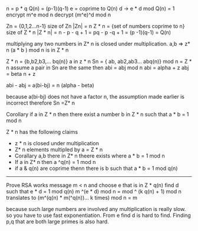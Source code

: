 n = p * q
Q(n) = (p-1)(q-1)
e = coprime to Q(n)
d -> e * d mod Q(n) = 1
encrypt m^e mod n
decrypt (m^e)^d mod n

Zn = {0,1,2...n-1} size of Zn |Zn| = n
Z * n = {set of numbers coprime to n} size of Z * n |Z * n| = n - p - q + 1 = pq - p -q + 1 = (p -1)(q-1) = Q(n)

multiplying any two numbers in Z* n is closed under multiplication.
a,b => z* n
(a * b ) mod n is in Z * n

Z * n = {b,b2,b3,... bq(n)}
a in z * n
Sn = { ab, ab2,ab3... abq(n)} mod n = Z * n
assume a pair in Sn are the same then abi = abj mod n
abi = alpha + z
abj = beta n + z

abi - abj = a(bi-bj) = n (alpha - beta)

because a(bi-bj) does not have a factor n, the assumption made earlier is incorrect
therefore Sn =Z* n

Corollary if a in Z * n then there exist a number b in Z * n such that a * b = 1 mod n


Z * n has the following claims
- z * n is closed under multiplication
- Z* n elements multipled by a = Z * n
- Corallary a,b there in Z* n theere exists where a * b = 1 mod n
- If a in Z* n then a ^q(n) = 1 mod n
- if a & q(n) are coprime thenn there is b such that a * b = 1 mod q(n)
----
Prove RSA works
message m < n and choose e that is in Z * q(n) find d such that e * d = 1 mod q(n)
m ^(e * d) mod n = mod ^ (k q(n) + 1) mod n translates to
(m^(q(n) * m(^q(n))... k times) mod n = m

because such large numbers are involved any multiplication is really slow. so you have to use fast exponentiation. From e find d is hard to find. Finding p,q that are both large primes is also hard.